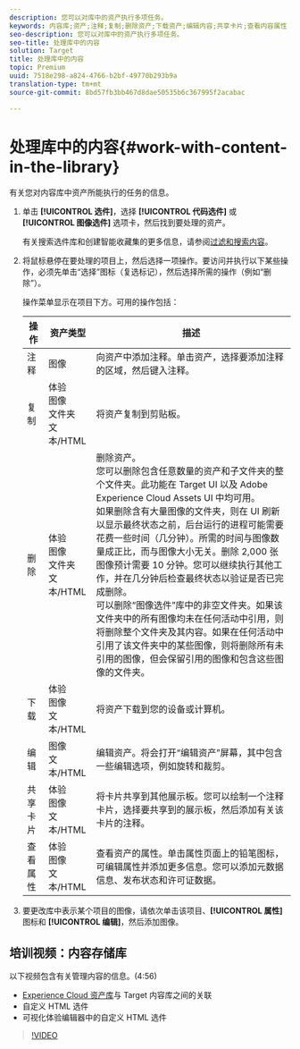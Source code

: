 ```yaml
---
description: 您可以对库中的资产执行多项任务。
keywords: 内容库;资产;注释;复制;删除资产;下载资产;编辑内容;共享卡片;查看内容属性
seo-description: 您可以对库中的资产执行多项任务。
seo-title: 处理库中的内容
solution: Target
title: 处理库中的内容
topic: Premium
uuid: 7518e298-a824-4766-b2bf-49770b293b9a
translation-type: tm+mt
source-git-commit: 8bd57fb3bb467d8dae50535b6c367995f2acabac

---
```



# 处理库中的内容{#work-with-content-in-the-library}

有关您对内容库中资产所能执行的任务的信息。

1. 单击 **[!UICONTROL 选件]**，选择 **[!UICONTROL 代码选件]** 或 **[!UICONTROL 图像选件]** 选项卡，然后找到要处理的资产。

   有关搜索选件库和创建智能收藏集的更多信息，请参阅[过滤和搜索内容](../../c-experiences/c-manage-content/filter-and-search-content.md#concept_3B59B8F025BF4CEA82ECC5199D365276)。

1. 将鼠标悬停在要处理的项目上，然后选择一项操作。要访问并执行以下某些操作，必须先单击“选择”图标（复选标记），然后选择所需的操作（例如“删除”）。

   操作菜单显示在项目下方。可用的操作包括：

   | 操作 | 资产类型 | 描述 |
   |--- |--- |--- |
   | 注释 | 图像 | 向资产中添加注释。单击资产，选择要添加注释的区域，然后键入注释。 |
   | 复制 | 体验<br>图像<br>文件夹<br>文本/HTML | 将资产复制到剪贴板。 |
   | 删除 | 体验<br>图像<br>文件夹<br>文本/HTML | 删除资产。<br>您可以删除包含任意数量的资产和子文件夹的整个文件夹。此功能在 Target UI 以及 Adobe Experience Cloud Assets UI 中均可用。<br>如果删除含有大量图像的文件夹，则在 UI 刷新以显示最终状态之前，后台运行的进程可能需要花费一些时间（几分钟）。所需的时间与图像数量成正比，而与图像大小无关。删除 2,000 张图像预计需要 10 分钟。您可以继续执行其他工作，并在几分钟后检查最终状态以验证是否已完成删除。<br>可以删除“图像选件”库中的非空文件夹。如果该文件夹中的所有图像均未在任何活动中引用，则将删除整个文件夹及其内容。如果在任何活动中引用了该文件夹中的某些图像，则将删除所有未引用的图像，但会保留引用的图像和包含这些图像的文件夹。 |
   | 下载 | 体验<br>图像<br>文本/HTML | 将资产下载到您的设备或计算机。 |
   | 编辑 | 图像<br>文本/HTML | 编辑资产。将会打开“编辑资产”屏幕，其中包含一些编辑选项，例如旋转和裁剪。 |
   | 共享卡片 | 体验<br>图像<br>文本/HTML | 将卡片共享到其他展示板。您可以绘制一个注释卡片，选择要共享到的展示板，然后添加有关该卡片的注释。 |
   | 查看属性 | 体验<br>图像<br>文本/HTML | 查看资产的属性。单击属性页面上的铅笔图标，可编辑属性并添加更多信息。您可以添加元数据信息、发布状态和许可证数据。 |

1. 要更改库中表示某个项目的图像，请依次单击该项目、**[!UICONTROL 属性]** 图标和 **[!UICONTROL 编辑]**，然后添加图像。

## 培训视频：内容存储库

以下视频包含有关管理内容的信息。(4:56)

* [Experience Cloud 资产库](https://marketing.adobe.com/resources/help/en_US/mcloud/creative_cloud.html)与 Target 内容库之间的关联
* 自定义 HTML 选件
* 可视化体验编辑器中的自定义 HTML 选件

>[!VIDEO](https://video.tv.adobe.com/v/17387?captions=chi_hans)